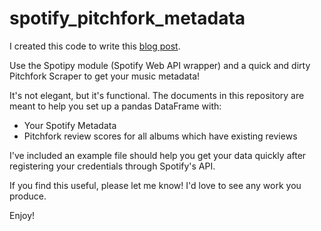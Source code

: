 # spotify_pitchfork_metadata
I created this code to write this [blog post](https://thesottovoce.wordpress.com/2016/03/26/am-i-a-pitchfork-guy/).

Use the Spotipy module (Spotify Web API wrapper) and a quick and dirty Pitchfork Scraper to get your music metadata!

It's not elegant, but it's functional. The documents in this repository are meant to help you set up a pandas DataFrame with:
  * Your Spotify Metadata
  * Pitchfork review scores for all albums which have existing reviews

I've included an example file should help you get your data quickly after registering your credentials through Spotify's API.

If you find this useful, please let me know! I'd love to see any work you produce.

Enjoy!

